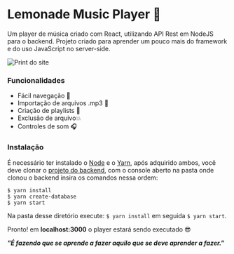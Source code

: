 # Lemonade Music Player :lemon:

Um player de música criado com React, utilizando API Rest em NodeJS para o backend. Projeto criado para aprender um pouco mais do framework e do uso JavaScript no server-side.

![Print do site](https://i.imgur.com/ky4FGBL.png)

###  Funcionalidades

- Fácil navegação :rocket:
-  Importação de arquivos .mp3 :musical_note:
- Criação de playlists :bookmark_tabs:
- Exclusão de arquivo:collision:
- Controles de som :headphones:

###  Instalação

É necessário ter instalado o [Node] e o [Yarn], após adquirido ambos, você deve clonar o [projeto do backend], com o console aberto na pasta onde clonou o backend insira os comandos nessa ordem:

    $ yarn install 
    $ yarn create-database
    $ yarn start

Na pasta desse diretório execute:
`$ yarn install` em seguida `$ yarn start`.

Pronto! em **localhost:3000** o player estará sendo executado :sunglasses:

***"É fazendo que se aprende a fazer aquilo que se deve aprender a fazer."***

[Node]: <https://nodejs.org/>
[Yarn]: <https://yarnpkg.com/>
[projeto do backend]: <https://github.com/Lemon42/lemonade-music-player-backend>